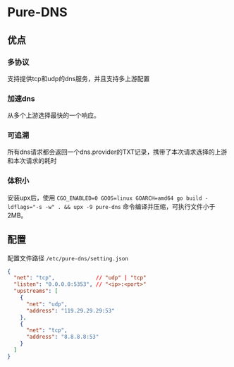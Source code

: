 # Pure-DNS

## 优点

### 多协议

支持提供tcp和udp的dns服务，并且支持多上游配置

### 加速dns

从多个上游选择最快的一个响应。

### 可追溯

所有dns请求都会返回一个dns.provider的TXT记录，携带了本次请求选择的上游和本次请求的耗时

### 体积小

安装upx后，使用 `CGO_ENABLED=0 GOOS=linux GOARCH=amd64 go build -ldflags="-s -w" . && upx -9 pure-dns` 命令编译并压缩，可执行文件小于2MB。

## 配置

配置文件路径 `/etc/pure-dns/setting.json`

```json
{
  "net": "tcp",             // "udp" | "tcp"
  "listen": "0.0.0.0:5353", // "<ip>:<port>"
  "upstreams": [
    {
      "net": "udp",
      "address": "119.29.29.29:53"
    },
    {
      "net": "tcp",
      "address": "8.8.8.8:53"
    }
  ]
}
```
